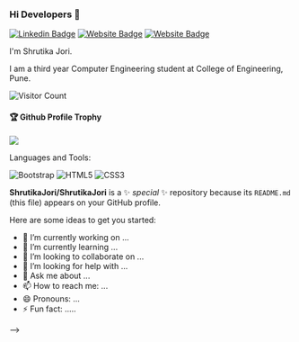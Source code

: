 ### Hi Developers 👋


[![Linkedin Badge](https://img.shields.io/badge/-Shrutika-blue?style=flat-square&logo=Linkedin&logoColor=white&link=https://www.linkedin.com/in/aakash--01629954/)](https://www.linkedin.com/in/shrutika-jori-92543a201/)
[![Website Badge](https://img.shields.io/badge/WebSite-Shrutika-green)](https://shrutikajori.github.io/Shrutikaprofile/)
[![Website Badge](https://img.shields.io/badge/StackOverflow-Shrutika-yellow)](https://stackoverflow.com/users/19611700/shrutikajori)


I'm Shrutika Jori.

I am a third year Computer Engineering student at College of Engineering, Pune.



![Visitor Count](https://profile-counter.glitch.me/ShrutikaJori/count.svg)

<div>
  <h4>🏆 Github Profile Trophy</h4>
  <a href="https://github.com/ryo-ma/github-profile-trophy">
    <img src="https://github-profile-trophy.vercel.app/?username=ShrutikaJori&column=7"/>
  </a>
</div>

Languages and Tools: 

  <img alt="Bootstrap" src="https://img.shields.io/badge/bootstrap-%23563D7C.svg?style=flat-square&logo=bootstrap&logoColor=white"/>   <img alt="HTML5" src="https://img.shields.io/badge/html5-%23E34F26.svg?style=flat-square&logo=html5&logoColor=white"/> <img alt="CSS3" src="https://img.shields.io/badge/css3-%231572B6.svg?style=flat-square&logo=css3&logoColor=white"/> 


**ShrutikaJori/ShrutikaJori** is a ✨ _special_ ✨ repository because its `README.md` (this file) appears on your GitHub profile.

Here are some ideas to get you started:

- 🔭 I’m currently working on ...
- 🌱 I’m currently learning ...
- 👯 I’m looking to collaborate on ...
- 🤔 I’m looking for help with ...
- 💬 Ask me about ...
- 📫 How to reach me: ...
- 😄 Pronouns: ...
- ⚡ Fun fact: .....

-->
